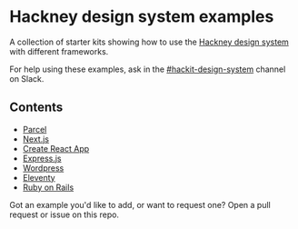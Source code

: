 # Hackney design system examples

A collection of starter kits showing how to use the [Hackney design system](https://design-system.hackney.gov.uk/) with different frameworks.

For help using these examples, ask in the [#hackit-design-system](https://hackit-lbh.slack.com/archives/CJ6AWTH0A) channel on Slack.

## Contents

- [Parcel](x)
- [Next.js](x)
- [Create React App](x)
- [Express.js](x)
- [Wordpress](x)
- [Eleventy](x)
- [Ruby on Rails](x)

Got an example you'd like to add, or want to request one? Open a pull request or issue on this repo.
